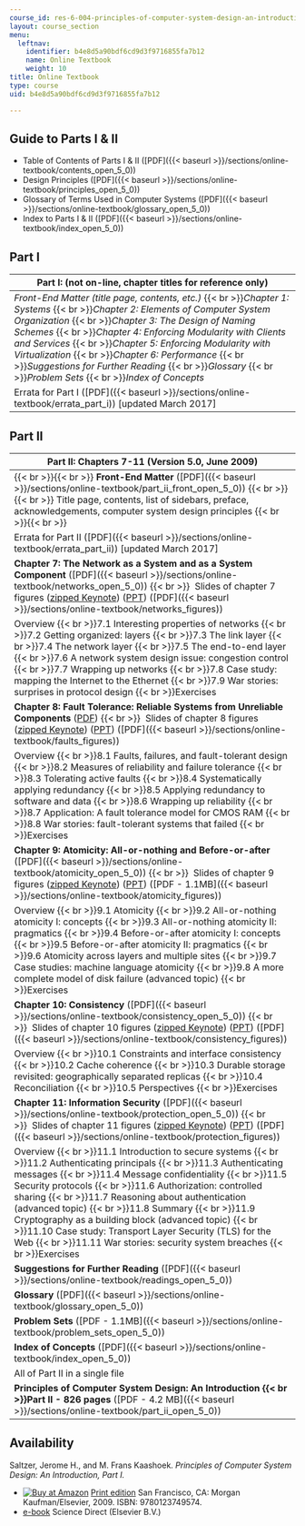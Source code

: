 ```yaml
---
course_id: res-6-004-principles-of-computer-system-design-an-introduction-spring-2009
layout: course_section
menu:
  leftnav:
    identifier: b4e8d5a90bdf6cd9d3f9716855fa7b12
    name: Online Textbook
    weight: 10
title: Online Textbook
type: course
uid: b4e8d5a90bdf6cd9d3f9716855fa7b12

---
```


Guide to Parts I & II
---------------------

*   Table of Contents of Parts I & II ([PDF]({{< baseurl >}}/sections/online-textbook/contents_open_5_0))
*   Design Principles ([PDF]({{< baseurl >}}/sections/online-textbook/principles_open_5_0))
*   Glossary of Terms Used in Computer Systems ([PDF]({{< baseurl >}}/sections/online-textbook/glossary_open_5_0))
*   Index to Parts I & II ([PDF]({{< baseurl >}}/sections/online-textbook/index_open_5_0))

Part I
------

| Part I: (not on-line, chapter titles for reference only) |
| --- |
| _Front-End Matter (title page, contents, etc.)_  {{< br >}}_Chapter 1: Systems_  {{< br >}}_Chapter 2: Elements of Computer System Organization_  {{< br >}}_Chapter 3: The Design of Naming Schemes_  {{< br >}}_Chapter 4: Enforcing Modularity with Clients and Services_  {{< br >}}_Chapter 5: Enforcing Modularity with Virtualization_  {{< br >}}_Chapter 6: Performance_  {{< br >}}_Suggestions for Further Reading_  {{< br >}}_Glossary_  {{< br >}}_Problem Sets_  {{< br >}}_Index of Concepts_ |
| Errata for Part I ([PDF]({{< baseurl >}}/sections/online-textbook/errata_part_i)) \[updated March 2017\] 

Part II
-------

| Part II: Chapters 7-11 (Version 5.0, June 2009) |
| --- |
|  {{< br >}}{{< br >}} **Front-End Matter** ([PDF]({{< baseurl >}}/sections/online-textbook/part_ii_front_open_5_0)) {{< br >}}{{< br >}} Title page, contents, list of sidebars, preface, acknowledgements, computer system design principles {{< br >}}{{< br >}}  |
| Errata for Part II ([PDF]({{< baseurl >}}/sections/online-textbook/errata_part_ii)) \[updated March 2017\] |
| **Chapter 7: The Network as a System and as a System Component** ([PDF]({{< baseurl >}}/sections/online-textbook/networks_open_5_0))  {{< br >}}  Slides of chapter 7 figures ([zipped Keynote](/coursemedia/res-6-004-principles-of-computer-system-design-an-introduction-spring-2009/a44654761e18838592e0f97c0393e627_networks_figures_key.zip)) ([PPT](/coursemedia/res-6-004-principles-of-computer-system-design-an-introduction-spring-2009/c38cc095368dd403bac165992e4670a5_networks_figures.ppt)) ([PDF]({{< baseurl >}}/sections/online-textbook/networks_figures)) |
| Overview  {{< br >}}7.1 Interesting properties of networks  {{< br >}}7.2 Getting organized: layers  {{< br >}}7.3 The link layer  {{< br >}}7.4 The network layer  {{< br >}}7.5 The end-to-end layer  {{< br >}}7.6 A network system design issue: congestion control  {{< br >}}7.7 Wrapping up networks  {{< br >}}7.8 Case study: mapping the Internet to the Ethernet  {{< br >}}7.9 War stories: surprises in protocol design  {{< br >}}Exercises |
| **Chapter 8: Fault Tolerance: Reliable Systems from Unreliable Components** ([PDF](/resources/res-6-004-principles-of-computer-system-design-an-introduction-spring-2009/online-textbook/faults_open_5_0.pdf))  {{< br >}}  Slides of chapter 8 figures ([zipped Keynote](/coursemedia/res-6-004-principles-of-computer-system-design-an-introduction-spring-2009/ddcb64075e47679fa93496dad0b3a856_faults_figures_key.zip)) ([PPT](/coursemedia/res-6-004-principles-of-computer-system-design-an-introduction-spring-2009/b9e63e616095b4af75f19df7e842c66e_faults_figures.ppt)) ([PDF]({{< baseurl >}}/sections/online-textbook/faults_figures)) |
| Overview  {{< br >}}8.1 Faults, failures, and fault-tolerant design  {{< br >}}8.2 Measures of reliability and failure tolerance  {{< br >}}8.3 Tolerating active faults  {{< br >}}8.4 Systematically applying redundancy  {{< br >}}8.5 Applying redundancy to software and data  {{< br >}}8.6 Wrapping up reliability  {{< br >}}8.7 Application: A fault tolerance model for CMOS RAM  {{< br >}}8.8 War stories: fault-tolerant systems that failed  {{< br >}}Exercises |
| **Chapter 9: Atomicity: All-or-nothing and Before-or-after** ([PDF]({{< baseurl >}}/sections/online-textbook/atomicity_open_5_0))  {{< br >}}  Slides of chapter 9 figures ([zipped Keynote](/coursemedia/res-6-004-principles-of-computer-system-design-an-introduction-spring-2009/5e2628ea7fd8f5395617493e1fb6bed7_atomicity_figures_key.zip)) ([PPT](/coursemedia/res-6-004-principles-of-computer-system-design-an-introduction-spring-2009/aa21feda7e777a54faef2a14d145c0da_atomicity_figures.ppt)) ([PDF - 1.1MB]({{< baseurl >}}/sections/online-textbook/atomicity_figures)) |
| Overview  {{< br >}}9.1 Atomicity  {{< br >}}9.2 All-or-nothing atomicity I: concepts  {{< br >}}9.3 All-or-nothing atomicity II: pragmatics  {{< br >}}9.4 Before-or-after atomicity I: concepts  {{< br >}}9.5 Before-or-after atomicity II: pragmatics  {{< br >}}9.6 Atomicity across layers and multiple sites  {{< br >}}9.7 Case studies: machine language atomicity  {{< br >}}9.8 A more complete model of disk failure (advanced topic)  {{< br >}}Exercises |
| **Chapter 10: Consistency** ([PDF]({{< baseurl >}}/sections/online-textbook/consistency_open_5_0))  {{< br >}}  Slides of chapter 10 figures ([zipped Keynote](/coursemedia/res-6-004-principles-of-computer-system-design-an-introduction-spring-2009/ae959f3244f40fb2760dd102a7745299_consistency_figures_key.zip)) ([PPT](/coursemedia/res-6-004-principles-of-computer-system-design-an-introduction-spring-2009/7ed311a2420a984ed3aff768b9685c25_consistency_figures.ppt)) ([PDF]({{< baseurl >}}/sections/online-textbook/consistency_figures)) |
| Overview  {{< br >}}10.1 Constraints and interface consistency  {{< br >}}10.2 Cache coherence  {{< br >}}10.3 Durable storage revisited: geographically separated replicas  {{< br >}}10.4 Reconciliation  {{< br >}}10.5 Perspectives  {{< br >}}Exercises |
| **Chapter 11: Information Security** ([PDF]({{< baseurl >}}/sections/online-textbook/protection_open_5_0))  {{< br >}}  Slides of chapter 11 figures ([zipped Keynote](/coursemedia/res-6-004-principles-of-computer-system-design-an-introduction-spring-2009/b707ac1d867f906365761f1fcfe77420_protection_figures_key.zip)) ([PPT](/coursemedia/res-6-004-principles-of-computer-system-design-an-introduction-spring-2009/4dd9ed616ed5071d4762536a5288f870_protection_figures.ppt)) ([PDF]({{< baseurl >}}/sections/online-textbook/protection_figures)) |
| Overview  {{< br >}}11.1 Introduction to secure systems  {{< br >}}11.2 Authenticating principals  {{< br >}}11.3 Authenticating messages  {{< br >}}11.4 Message confidentiality  {{< br >}}11.5 Security protocols  {{< br >}}11.6 Authorization: controlled sharing  {{< br >}}11.7 Reasoning about authentication (advanced topic)  {{< br >}}11.8 Summary  {{< br >}}11.9 Cryptography as a building block (advanced topic)  {{< br >}}11.10 Case study: Transport Layer Security (TLS) for the Web  {{< br >}}11.11 War stories: security system breaches  {{< br >}}Exercises |
| **Suggestions for Further Reading** ([PDF]({{< baseurl >}}/sections/online-textbook/readings_open_5_0)) |
| **Glossary** ([PDF]({{< baseurl >}}/sections/online-textbook/glossary_open_5_0)) |
| **Problem Sets** ([PDF - 1.1MB]({{< baseurl >}}/sections/online-textbook/problem_sets_open_5_0)) |
| **Index of Concepts** ([PDF]({{< baseurl >}}/sections/online-textbook/index_open_5_0)) |
| All of Part II in a single file |
| **Principles of Computer System Design: An Introduction  {{< br >}}Part II - 826 pages** ([PDF - 4.2 MB]({{< baseurl >}}/sections/online-textbook/part_ii_open_5_0)) 

Availability
------------

Saltzer, Jerome H., and M. Frans Kaashoek. _Principles of Computer System Design: An Introduction, Part I._

*   [![Buy at Amazon](/images/a_logo_17.gif)](http://www.amazon.com/exec/obidos/ASIN/0123749573/ref=nosim/mitopencourse-20) [Print edition](http://www.elsevierdirect.com/product.jsp?isbn=9780123749574) San Francisco, CA: Morgan Kaufman/Elsevier, 2009. ISBN: 9780123749574.
*   [e-book](http://www.sciencedirect.com/science/book/9780123749574) Science Direct (Elsevier B.V.)